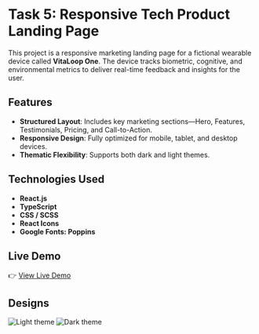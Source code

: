# Task 5: Responsive Tech Product Landing Page

This project is a responsive marketing landing page for a fictional wearable device called **VitaLoop One**. The device tracks biometric, cognitive, and environmental metrics to deliver real-time feedback and insights for the user.

## Features

- **Structured Layout**: Includes key marketing sections—Hero, Features, Testimonials, Pricing, and Call-to-Action.
- **Responsive Design**: Fully optimized for mobile, tablet, and desktop devices.
- **Thematic Flexibility**: Supports both dark and light themes.

## Technologies Used

- **React.js**
- **TypeScript**
- **CSS / SCSS**
- **React Icons**
- **Google Fonts: Poppins**

## Live Demo

👉 [View Live Demo](https://elevvopaths-task-5-landing-page.vercel.app/)

## Designs

![Light theme](./public/light.png)
![Dark theme](./public/dark.png)
